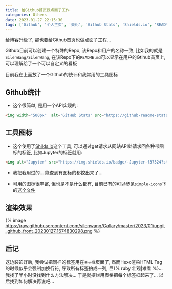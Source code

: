 ```yaml
---
title: 给Github首页做点面子工作
categories: Others
date: 2023-01-27 22:15:30
tags: ['Github', '个人主页', '美化', 'Github Stats', 'Shields.io', 'README']
---
```


给博客升级了, 那也要给Github首页也做点面子工程...
<!-- 摘要部分 -->
<!-- more -->

Github目前可以创建一个特殊的Repo, 该Repo和用户的名称一致, 比如我的就是`SilenWang/SilenWang`, 在该Repo下的`README.md`可以显示在用户的Gtihub首页上, 可以理解给了一个可以自定义的看板

目前我在上面放了一个Github的统计和我常用的工具图标

## Github统计

- 这个很简单, 是用一个API实现的:

```html
<img width="500px"  alt="GitHub Stats" src="https://github-readme-stats.vercel.app/api?username=SilenWang&count_private=true&show_icons=true"/>
```

## 工具图标

- 这个使用了[Shilds.io](https://shields.io/)这个工具, 可以通过get请求从网站API处请求回各种带图标的标签, 比如Jupyter的标签就用:

```html
<img alt="Jupyter" src="https://img.shields.io/badge/-Jupyter-f37524?style=flat-square&logo=Jupyter&logoColor=white" />
```

- 我把我用过的... 能查到有图标的都挖出来了...

- 可用的图标很丰富, 但也是不是什么都有, 目前已有的可以参见`simple-icons`下的[这个文件](https://github.com/simple-icons/simple-icons/blob/develop/slugs.md)

## 渲染效果

{% image https://raw.githubusercontent.com/silenwang/Gallary/master/2023/01/upgit_github_front_20230127_1674830298.png %}

## 后记

这边装饰好后, 我尝试把同样的标签用在`关于我`页面了, 然而Hexo渲染HTML Tag的时候似乎会强制加换行符, 导致所有标签拍成一列, 巨{% ruby 壮观|难看 %}... 我找了半小时没找到什么方法解决... 于是就摆烂用表格把每个标签框起来了... 以后找到如何解决再说吧...
